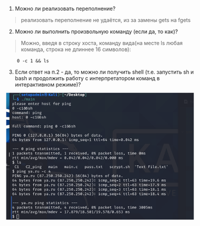1. Можно ли реализовать переполнение?

> реализовать переполнение не удаётся, из за замены gets на fgets


2. Можно ли выполнить произвольную команду (если да, то как)?

> Можно, введя в строку хоста, команду вида(на месте ls любая команда, строка не длиннее 16 символов):
 
        0 -с 1 && ls


3. Если ответ на п.2 - да, то можно ли получить shell (т.е. запустить sh и bash и продолжить работу с интерпретатором команд в интерактивном режиме)?


![](pic/sh.png)